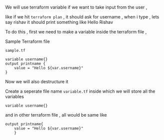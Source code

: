 
We will use terraform variable if we want to take input from the user , 

like if we hit `terraform plan` , it should ask for username , when i type , lets say rishav 
it should print something like Hello Rishav 


To do this , first we need to make a variable inside the terraform file , 

Sample Terraform file 

`sample.tf`


	variable username{}
	output printname {
		value = "Hello ${var.username}"
	}

Now we will also destructure it 


Create a seperate file name `variable.tf` inside which we will store all the variables 


	variable username{}


and in other terraform file , all would be same like

	output printname{
		value = "Hello ${var.username}"
		}